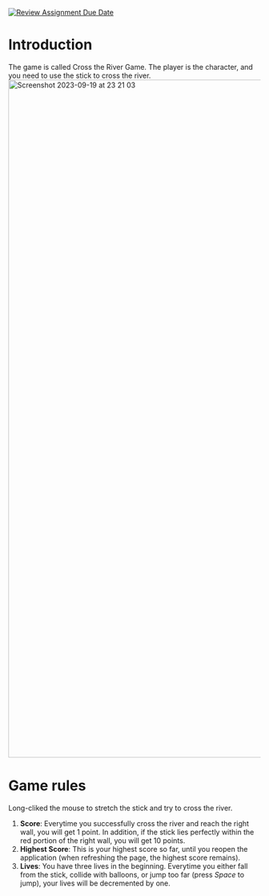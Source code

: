 [![Review Assignment Due Date](https://classroom.github.com/assets/deadline-readme-button-24ddc0f5d75046c5622901739e7c5dd533143b0c8e959d652212380cedb1ea36.svg)](https://classroom.github.com/a/h6B8Tg1s)

# Introduction
The game is called Cross the River Game. The player is the character, and you need to use the stick to cross the river. 
<img width="1352" alt="Screenshot 2023-09-19 at 23 21 03" src="https://github.com/RiceWebDevCourse/hw3-Joannechiao18/assets/84509949/92e26431-951a-4fab-93b2-94d1efdacaba">

# Game rules
Long-cliked the mouse to stretch the stick and try to cross the river.  
1. **Score**: Everytime you successfully cross the river and reach the right wall, you will get 1 point. In addition, if the stick lies perfectly within the red portion of the right wall, you will get 10 points. 
2. **Highest Score**: This is your highest score so far, until you reopen the application (when refreshing the page, the highest score remains).
3. **Lives**: You have three lives in the beginning. Everytime you either fall from the stick, collide with balloons, or jump too far (press *Space* to jump), your lives will be decremented by one. 
